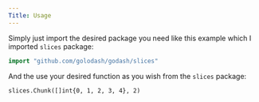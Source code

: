 ```yaml
---
Title: Usage
---
```


Simply just import the desired package you need like this example which I imported `slices` package:

```go
import "github.com/golodash/godash/slices"
```

And the use your desired function as you wish from the `slices` package:
```
slices.Chunk([]int{0, 1, 2, 3, 4}, 2)
```
